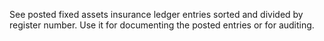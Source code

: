 See posted fixed assets insurance ledger entries sorted and divided by register number. Use it for documenting the posted entries or for auditing.